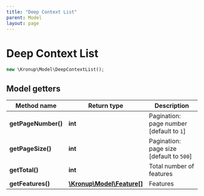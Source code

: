 ```yaml
---
title: "Deep Context List"
parent: Model
layout: page
---
```


# Deep Context List

```php
new \Kronup\Model\DeepContextList();
```

## Model getters

Method name | Return type | Description
------------ | ------------- | -------------
**getPageNumber()** | **int** | Pagination: page number   [default to `1`]
**getPageSize()** | **int** | Pagination: page size   [default to `500`]
**getTotal()** | **int** | Total number of features
**getFeatures()** | [**\Kronup\Model\Feature[]**](../Feature) | Features

